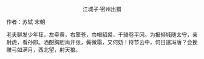 <div align="center">江城子·密州出猎</div>

作者：苏轼 宋朝

老夫聊发少年狂，左牵黄，右擎苍，巾帽貂裘，千骑卷平冈。为报倾城随太守，亲射虎，看孙郎。酒酣胸胆尚开张，鬓微霜，又何妨！持节云中，何日遣冯唐？会挽雕弓如满月，西北望，射天狼。